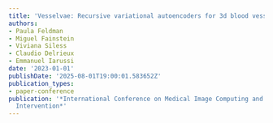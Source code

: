 ```yaml
---
title: 'Vesselvae: Recursive variational autoencoders for 3d blood vessel synthesis'
authors:
- Paula Feldman
- Miguel Fainstein
- Viviana Siless
- Claudio Delrieux
- Emmanuel Iarussi
date: '2023-01-01'
publishDate: '2025-08-01T19:00:01.583652Z'
publication_types:
- paper-conference
publication: '*International Conference on Medical Image Computing and Computer-Assisted
  Intervention*'
---
```

